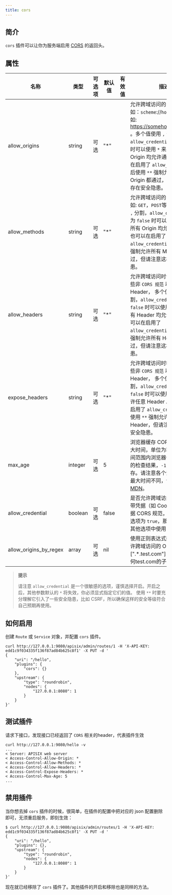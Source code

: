```yaml
---
title: cors
---
```


<!--
#
# Licensed to the Apache Software Foundation (ASF) under one or more
# contributor license agreements.  See the NOTICE file distributed with
# this work for additional information regarding copyright ownership.
# The ASF licenses this file to You under the Apache License, Version 2.0
# (the "License"); you may not use this file except in compliance with
# the License.  You may obtain a copy of the License at
#
#     http://www.apache.org/licenses/LICENSE-2.0
#
# Unless required by applicable law or agreed to in writing, software
# distributed under the License is distributed on an "AS IS" BASIS,
# WITHOUT WARRANTIES OR CONDITIONS OF ANY KIND, either express or implied.
# See the License for the specific language governing permissions and
# limitations under the License.
#
-->

## 简介

`cors` 插件可以让你为服务端启用 [CORS](https://developer.mozilla.org/en-US/docs/Web/HTTP/CORS) 的返回头。

## 属性

| 名称             | 类型    | 可选项 | 默认值 | 有效值 | 描述                                                         |
| ---------------- | ------- | ------ | ------ | ------ | ------------------------------------------------------------ |
| allow_origins    | string  | 可选   | "*"    |        | 允许跨域访问的 Origin，格式如：`scheme`://`host`:`port`，比如: https://somehost.com:8081 。多个值使用 `,` 分割，`allow_credential` 为 `false` 时可以使用 `*` 来表示所有 Origin 均允许通过。你也可以在启用了 `allow_credential` 后使用 `**` 强制允许所有 Origin 都通过，但请注意这样存在安全隐患。 |
| allow_methods    | string  | 可选   | "*"    |        | 允许跨域访问的 Method，比如: `GET`，`POST`等。多个值使用 `,` 分割，`allow_credential` 为 `false` 时可以使用 `*` 来表示所有 Origin 均允许通过。你也可以在启用了 `allow_credential` 后使用 `**` 强制允许所有 Method 都通过，但请注意这样存在安全隐患。 |
| allow_headers    | string  | 可选   | "*"    |        | 允许跨域访问时请求方携带哪些非 `CORS 规范` 以外的 Header， 多个值使用 `,` 分割，`allow_credential` 为 `false` 时可以使用 `*` 来表示所有 Header 均允许通过。你也可以在启用了 `allow_credential` 后使用 `**` 强制允许所有 Header 都通过，但请注意这样存在安全隐患。 |
| expose_headers   | string  | 可选   | "*"    |        | 允许跨域访问时响应方携带哪些非 `CORS 规范` 以外的 Header， 多个值使用 `,` 分割，`allow_credential` 为 `false` 时可以使用 `*` 来表示允许任意 Header 。你也可以在启用了 `allow_credential` 后使用 `**` 强制允许任意 Header，但请注意这样存在安全隐患。 |
| max_age          | integer | 可选   | 5      |        | 浏览器缓存 CORS 结果的最大时间，单位为秒，在这个时间范围内浏览器会复用上一次的检查结果，`-1` 表示不缓存。请注意各个浏览器允许的最大时间不同，详情请参考 [MDN](https://developer.mozilla.org/en-US/docs/Web/HTTP/Headers/Access-Control-Max-Age#Directives)。 |
| allow_credential | boolean | 可选   | false  |        | 是否允许跨域访问的请求方携带凭据（如 Cookie 等）。根据 CORS 规范，如果设置该选项为 `true`，那么将不能在其他选项中使用 `*`。 |
| allow_origins_by_regex | array | 可选   | nil  |        | 使用正则表达式数组来匹配允许跨域访问的 Origin，如[".*\.test.com"] 可以匹配任何test.com的子域名`*`。 |

> **提示**
>
> 请注意 `allow_credential` 是一个很敏感的选项，谨慎选择开启。开启之后，其他参数默认的 `*` 将失效，你必须显式指定它们的值。
> 使用 `**` 时要充分理解它引入了一些安全隐患，比如 CSRF，所以确保这样的安全等级符合自己预期再使用。

## 如何启用

创建 `Route` 或 `Service` 对象，并配置 `cors` 插件。

```shell
curl http://127.0.0.1:9080/apisix/admin/routes/1 -H 'X-API-KEY: edd1c9f034335f136f87ad84b625c8f1' -X PUT -d '
{
    "uri": "/hello",
    "plugins": {
        "cors": {}
    },
    "upstream": {
        "type": "roundrobin",
        "nodes": {
            "127.0.0.1:8080": 1
        }
    }
}'
```

## 测试插件

请求下接口，发现接口已经返回了 `CORS` 相关的header，代表插件生效

```shell
curl http://127.0.0.1:9080/hello -v
...
< Server: APISIX web server
< Access-Control-Allow-Origin: *
< Access-Control-Allow-Methods: *
< Access-Control-Allow-Headers: *
< Access-Control-Expose-Headers: *
< Access-Control-Max-Age: 5
...
```

## 禁用插件

当你想去掉 `cors` 插件的时候，很简单，在插件的配置中把对应的 json 配置删除即可，无须重启服务，即刻生效：

```shell
$ curl http://127.0.0.1:9080/apisix/admin/routes/1 -H 'X-API-KEY: edd1c9f034335f136f87ad84b625c8f1' -X PUT -d '
{
    "uri": "/hello",
    "plugins": {},
    "upstream": {
        "type": "roundrobin",
        "nodes": {
            "127.0.0.1:8080": 1
        }
    }
}'
```

现在就已经移除了 `cors` 插件了。其他插件的开启和移除也是同样的方法。
